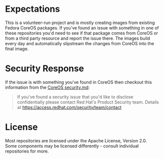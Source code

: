 # Expectations

This is a volunteer-run project and is mostly creating images from existing Fedora CoreOS packages.
If you've found an issue with something in one of these repositories you'd need to see if that package
comes from CoreOS or from a third party resource and report the issue there. 
The images build every day and automatically slipstream the changes from CoreOS into the final image. 

# Security Response
If the issue is with something you've found in CoreOS then checkout this information from the 
[CoreOS security.md](https://github.com/coreos/.github/blob/master/SECURITY.md):
>If you've found a security issue that you'd like to disclose confidentially please contact
Red Hat's Product Security team. Details at https://access.redhat.com/security/team/contact

# License
Most repositories are licensed under the Apache License, Version 2.0. Some components may be licensed
differently - consult individual repositories for more.
